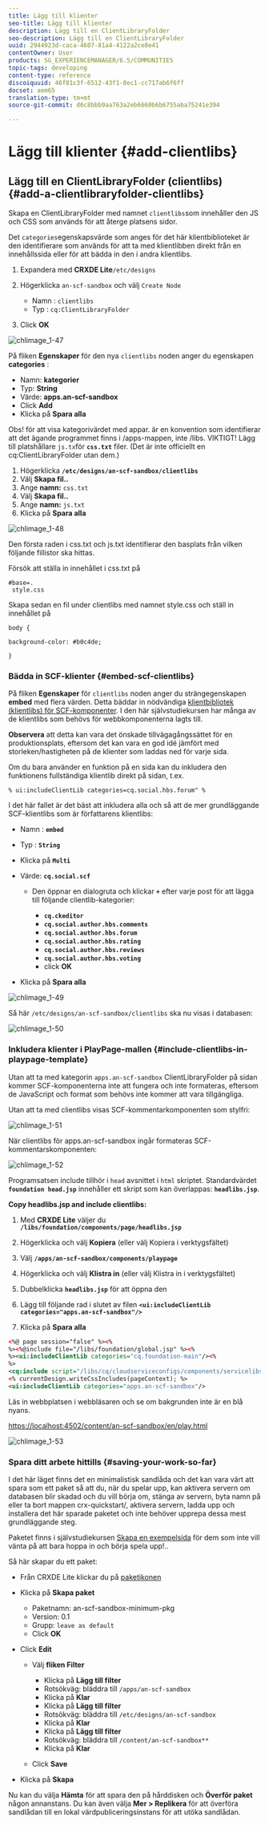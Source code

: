 ```yaml
---
title: Lägg till klienter
seo-title: Lägg till klienter
description: Lägg till en ClientLibraryFolder
seo-description: Lägg till en ClientLibraryFolder
uuid: 2944923d-caca-4607-81a4-4122a2ce8e41
contentOwner: User
products: SG_EXPERIENCEMANAGER/6.5/COMMUNITIES
topic-tags: developing
content-type: reference
discoiquuid: 46f81c3f-6512-43f1-8ec1-cc717ab6f6ff
docset: aem65
translation-type: tm+mt
source-git-commit: d6c8bbb9aa763a2eb6660b6b6755aba75241e394

---
```



# Lägg till klienter {#add-clientlibs}

## Lägg till en ClientLibraryFolder (clientlibs) {#add-a-clientlibraryfolder-clientlibs}

Skapa en ClientLibraryFolder med namnet `clientlibs`som innehåller den JS och CSS som används för att återge platsens sidor.

Det `categories`egenskapsvärde som anges för det här klientbiblioteket är den identifierare som används för att ta med klientlibben direkt från en innehållssida eller för att bädda in den i andra klientlibs.

1. Expandera med **CRXDE Lite**`/etc/designs`

1. Högerklicka `an-scf-sandbox` och välj `Create Node`

   * Namn : `clientlibs`
   * Typ : `cq:ClientLibraryFolder`

1. Click **OK**

![chlimage_1-47](assets/chlimage_1-47.png)

På fliken **Egenskaper** för den nya `clientlibs` noden anger du egenskapen **categories** :

* Namn: **kategorier**
* Typ: **String**
* Värde: **apps.an-scf-sandbox**
* Click **Add**
* Klicka på **Spara alla**

Obs! för att visa kategorivärdet med appar. är en konvention som identifierar att det ägande programmet finns i /apps-mappen, inte /libs.  VIKTIGT! Lägg till platshållare `js.tx`för **`css.txt`** filer. (Det är inte officiellt en cq:ClientLibraryFolder utan dem.)

1. Högerklicka **`/etc/designs/an-scf-sandbox/clientlibs`**
1. Välj **Skapa fil..**
1. Ange **namn:** `css.txt`
1. Välj **Skapa fil..**
1. Ange **namn:** `js.txt`
1. Klicka på **Spara alla**

![chlimage_1-48](assets/chlimage_1-48.png)

Den första raden i css.txt och js.txt identifierar den basplats från vilken följande fillistor ska hittas.

Försök att ställa in innehållet i css.txt på

```
#base=.
 style.css
```

Skapa sedan en fil under clientlibs med namnet style.css och ställ in innehållet på

`body {`

`background-color: #b0c4de;`

`}`

### Bädda in SCF-klienter {#embed-scf-clientlibs}

På fliken **Egenskaper** för `clientlibs` noden anger du strängegenskapen **embed** med flera värden. Detta bäddar in nödvändiga [klientbibliotek (klientlibs) för SCF-komponenter](/help/communities/client-customize.md#clientlibs-for-scf). I den här självstudiekursen har många av de klientlibs som behövs för webbkomponenterna lagts till.

**Observera** att detta kan vara det önskade tillvägagångssättet för en produktionsplats, eftersom det kan vara en god idé jämfört med storleken/hastigheten på de klienter som laddas ned för varje sida.

Om du bara använder en funktion på en sida kan du inkludera den funktionens fullständiga klientlib direkt på sidan, t.ex.

`% ui:includeClientLib categories=cq.social.hbs.forum" %`

I det här fallet är det bäst att inkludera alla och så att de mer grundläggande SCF-klientlibs som är författarens klientlibs:

* Namn : **`embed`**
* Typ : **`String`**
* Klicka på **`Multi`**
* Värde: **`cq.social.scf`**

   * Den öppnar en dialogruta och klickar **`+`** efter varje post för att lägga till följande clientlib-kategorier:

      * **`cq.ckeditor`**
      * **`cq.social.author.hbs.comments`**
      * **`cq.social.author.hbs.forum`**
      * **`cq.social.author.hbs.rating`**
      * **`cq.social.author.hbs.reviews`**
      * **`cq.social.author.hbs.voting`**
      * click **OK**

* Klicka på **Spara alla**

![chlimage_1-49](assets/chlimage_1-49.png)

Så här `/etc/designs/an-scf-sandbox/clientlibs` ska nu visas i databasen:

![chlimage_1-50](assets/chlimage_1-50.png)

### Inkludera klienter i PlayPage-mallen {#include-clientlibs-in-playpage-template}

Utan att ta med kategorin `apps.an-scf-sandbox` ClientLibraryFolder på sidan kommer SCF-komponenterna inte att fungera och inte formateras, eftersom de JavaScript och format som behövs inte kommer att vara tillgängliga.

Utan att ta med clientlibs visas SCF-kommentarkomponenten som stylfri:

![chlimage_1-51](assets/chlimage_1-51.png)

När clientlibs för apps.an-scf-sandbox ingår formateras SCF-kommentarskomponenten:

![chlimage_1-52](assets/chlimage_1-52.png)

Programsatsen include tillhör i `head` avsnittet i `html` skriptet. Standardvärdet **`foundation head.jsp`** innehåller ett skript som kan överlappas: **`headlibs.jsp`**.

**Copy headlibs.jsp and include clientlibs:**

1. Med **CRXDE Lite** väljer du **`/libs/foundation/components/page/headlibs.jsp`**

1. Högerklicka och välj **Kopiera** (eller välj Kopiera i verktygsfältet)
1. Välj **`/apps/an-scf-sandbox/components/playpage`**
1. Högerklicka och välj **Klistra in** (eller välj Klistra in i verktygsfältet)
1. Dubbelklicka **`headlibs.jsp`** för att öppna den
1. Lägg till följande rad i slutet av filen
   **`<ui:includeClientLib categories="apps.an-scf-sandbox"/>`**

1. Klicka på **Spara alla**

```xml
<%@ page session="false" %><%
%><%@include file="/libs/foundation/global.jsp" %><%
%><ui:includeClientLib categories="cq.foundation-main"/><%
%>
<cq:include script="/libs/cq/cloudserviceconfigs/components/servicelibs/servicelibs.jsp"/>
<% currentDesign.writeCssIncludes(pageContext); %>
<ui:includeClientLib categories="apps.an-scf-sandbox"/>
```

Läs in webbplatsen i webbläsaren och se om bakgrunden inte är en blå nyans.

[https://localhost:4502/content/an-scf-sandbox/en/play.html](https://localhost:4502/content/an-scf-sandbox/en/play.html)

![chlimage_1-53](assets/chlimage_1-53.png)

### Spara ditt arbete hittills {#saving-your-work-so-far}

I det här läget finns det en minimalistisk sandlåda och det kan vara värt att spara som ett paket så att du, när du spelar upp, kan aktivera servern om databasen blir skadad och du vill börja om, stänga av servern, byta namn på eller ta bort mappen crx-quickstart/, aktivera servern, ladda upp och installera det här sparade paketet och inte behöver upprepa dessa mest grundläggande steg.

Paketet finns i självstudiekursen [Skapa en exempelsida](/help/communities/create-sample-page.md) för dem som inte vill vänta på att bara hoppa in och börja spela upp!..

Så här skapar du ett paket:

* Från CRXDE Lite klickar du på [paketikonen](https://localhost:4502/crx/packmgr/)
* Klicka på **Skapa paket**

   * Paketnamn: an-scf-sandbox-minimum-pkg
   * Version: 0.1
   * Grupp: `leave as default`
   * Click **OK**

* Click **Edit**

   * Välj **fliken Filter**

      * Klicka på **Lägg till filter**
      * Rotsökväg: bläddra till `/apps/an-scf-sandbox`
      * Klicka på **Klar**
      * Klicka på **Lägg till filter**
      * Rotsökväg: bläddra till `/etc/designs/an-scf-sandbox`
      * Klicka på **Klar**
      * Klicka på **Lägg till filter**
      * Rotsökväg: bläddra till `/content/an-scf-sandbox**`
      * Klicka på **Klar**
   * Click **Save**


* Klicka på **Skapa**

Nu kan du välja **Hämta** för att spara den på hårddisken och **Överför paket** någon annanstans. Du kan även välja **Mer > Replikera** för att överföra sandlådan till en lokal värdpubliceringsinstans för att utöka sandlådan.